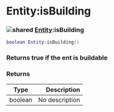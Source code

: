 # Entity:isBuilding

### ![shared](../../home/entity/.gitbook/assets/shared.png) [Entity](../../home/entity/home/Entity/):isBuilding

```lua
boolean Entity:isBuilding()
```

### Returns true if the ent is buildable

### Returns

| Type    |    Description |
| ------- | -------------: |
| boolean | No description |
